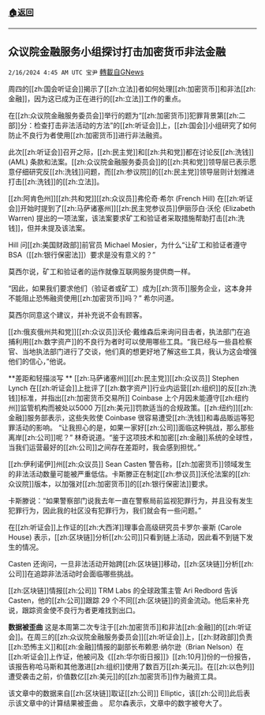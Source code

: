 ###  [:house:返回](README.md)
---


## 众议院金融服务小组探讨打击加密货币非法金融
`2/16/2024 4:45 AM UTC 宝尹` [轉載自GNews](https://gnews.org/articles/2313320)

周四的[[zh:国会听证会]]揭示了[[zh:立法]]者如何处理[[zh:加密货币]]和非法[[zh:金融]]，因为这已成为正在进行的[[zh:立法]]工作的重点。

在[[zh:众议院金融服务委员会]]举行的题为“[[zh:加密货币]]犯罪背景第[[zh:二部]]分：检查打击非法活动的方法”的[[zh:听证会]]上，[[zh:国会]]小组研究了如何防止不良行为者使用[[zh:加密货币]]进行非法融资。 

此次[[zh:听证会]]召开之际，[[zh:民主党]]和[[zh:共和党]]都在讨论反[[zh:洗钱]] (AML) 条款和法案。[[zh:众议院金融服务委员会]]的[[zh:共和党]]领导层已表示愿意仔细研究反[[zh:洗钱]]问题，而[[zh:参议院]]的[[zh:民主党]]领导层则计划推进打击[[zh:洗钱]]的[[zh:立法]]。 

[[zh:阿肯色州]][[zh:共和党]][[zh:众议员]]弗伦奇·希尔 (French Hill) 在[[zh:听证会]]开始时提到了[[zh:马萨诸塞州]][[zh:民主党参议员]]伊丽莎白·沃伦 (Elizabeth Warren) 提出的一项法案，该法案要求矿工和验证者采取措施帮助打击[[zh:洗钱]]，但并未提及该法案。 

Hill 问[[zh:美国财政部]]前官员 Michael Mosier，为什么“让矿工和验证者遵守 BSA（[[zh:银行保密法]]）要求是没有意义的？”

莫西尔说，矿工和验证者的运作就像互联网服务提供商一样。 

“因此，如果我们要求他们（验证者或矿工）成为[[zh:货币]]服务企业，这本身并不能阻止恐怖融资使用[[zh:加密货币]]吗？” 希尔问道。 

莫西尔同意这个建议，并补充说不会有顾客。 

[[zh:俄亥俄州共和党]][[zh:众议员]]沃伦·戴维森后来询问目击者，执法部门在追捕利用[[zh:数字资产]]的不良行为者时可以使用哪些工具。“我已经与一些县检察官、当地执法部门进行了交谈，他们真的想更好地了解这些工具，我认为这会增强他们的信心，”他说。 

**差距和轻描淡写 **
[[zh:马萨诸塞州]][[zh:民主党]][[zh:众议员]] Stephen Lynch 在[[zh:听证会]]上批评了[[zh:数字资产]]行业内运营[[zh:组织]]的反[[zh:洗钱]]标准，并指出[[zh:加密货币交易所]] Coinbase 上个月因未能遵守[[zh:纽约州]]监管机构而被处以5000 万[[zh:美元]]罚款适当的合规政策。[[zh:纽约]][[zh:金融]]服务部表示，这些失败使 Coinbase 很容易遭受[[zh:洗钱]]和毒品贩运等犯罪活动的影响。
“让我担心的是，如果一家好[[zh:公司]]面临这种挑战，那么那些离岸[[zh:公司]]呢？” 林奇说道。“鉴于这项技术和加密[[zh:金融]]系统的全球性，当我们运营最好的[[zh:公司]]之间存在差距时，我会感到担忧。”

[[zh:伊利诺伊]]州[[zh:众议员]] Sean Casten 警告称，[[zh:加密货币]]领域发生的非法活动数量可能被严重低估。卡斯滕正在制定[[zh:参议员]]沃伦法案的[[zh:众议院]]版本，以加强对[[zh:加密货币]]的[[zh:银行保密法]]要求。 

卡斯滕说：“如果警察部门说我去年一直在警察局前监视犯罪行为，并且没有发生犯罪行为，因此我的社区没有犯罪行为，我们就会有一些问题。”

在[[zh:听证会]]上作证的[[zh:大西洋]]理事会高级研究员卡罗尔·豪斯 (Carole House) 表示，[[zh:区块链]]分析[[zh:公司]]只看到链上活动，因此看不到链下发生的情况。 

Casten 还询问，一旦非法活动开始跨[[zh:区块链]]移动，[[zh:区块链]]分析[[zh:公司]]在追踪非法活动时会面临哪些挑战。

[[zh:区块链]]情报[[zh:公司]] TRM Labs 的全球政策主管 Ari Redbord 告诉 Casten，他的[[zh:公司]]跟踪 29 个不同[[zh:区块链]]的资金流动。他后来补充说，跟踪资金使不良行为者更难找到出口。 

**数据被歪曲**
这是本周第二次专注于[[zh:加密货币]]和非法[[zh:金融]]的[[zh:听证会]]。在周三的[[zh:众议院金融服务委员会]][[zh:听证会]]上，[[zh:财政部]]负责[[zh:恐怖主义]]和[[zh:金融]]情报的副部长布赖恩·纳尔逊（Brian Nelson）在[[zh:听证会]]上作证，他被问及《[[zh:华尔街日报]]》[[zh:10月]]份的一份报告，该报告称哈马斯和其他激进[[zh:组织]]使用了数百万[[zh:美元]]。在[[zh:以色列]]遭受袭击之前，价值数亿[[zh:美元]]的[[zh:加密货币]]作为融资工具。

该文章中的数据来自[[zh:区块链]]取证[[zh:公司]] Elliptic，该[[zh:公司]]此后表示该文章中的计算结果被歪曲 。 尼尔森表示，文章中的数字被夸大了。





